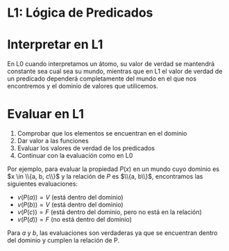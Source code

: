 # L1: Lógica de Predicados

# Interpretar en L1

En L0 cuando interpretamos un átomo, su valor de verdad se mantendrá constante sea cual sea su mundo, mientras que en L1 el valor de verdad de un predicado dependerá completamente del mundo en el que nos encontremos y el dominio de valores que utilicemos.

# Evaluar en L1

1. Comprobar que los elementos se encuentran en el dominio
2. Dar valor a las funciones
3. Evaluar los valores de verdad de los predicados
4. Continuar con la evaluación como en L0

Por ejemplo, para evaluar la propiedad $P(x)$ en un mundo cuyo dominio es $x \in \\{a, b, c\\}$ y la relación de $P$ es $\\{a, b\\}$, encontramos las siguientes evaluaciones:

* $v(P(a)) = V$ (está dentro del dominio)
* $v(P(b)) = V$ (está dentro del dominio)
* $v(P(c)) = F$ (está dentro del dominio, pero no está en la relación)
* $v(P(d)) = F$ (no está dentro del dominio)

Para $a$ y $b$, las evaluaciones son verdaderas ya que se encuentran dentro del dominio y cumplen la relación de P.